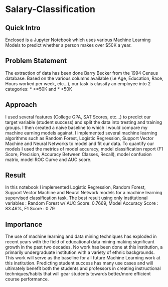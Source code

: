 # Salary-Classification

## Quick Intro
Enclosed is a Jupyter Notebook which uses various Machine Learning Models to predict whether a person makes over $50K a year.

## Problem Statement
The extraction of data has been done Barry Becker from the 1994 Census database.
Based on the various columns available (i.e Age, Education, Race, Hours worked per week, etc...), our task is classify an employee into 2 categories: * >=50K and * <50K 

## Approach
I used several features (College GPA, SAT Scores, etc...) to predict our target variable (student success) and split the data into tresting and training groups. I then created a naive baseline to which I would compare my machine earning models against. I implemented several machine learning algorithms such as Random Forest, Logistic Regression, Support Vector Machine and Neural Networks to model and fit our data. To quantify our models I used the metrics of model accuracy, model classification report (F1 Score, Precision, Accuracy Between Classes, Recall), model confusion matrix, model ROC Curve and AUC score.

## Result
In this notebook I implemented Logistic Regression, Random Forest, Support Vector Machine and Neural Network models for a machine learning supervised classification task. The best result using only institutional variables : Random Forest w/ AUC Score: 0.7669, Model Accuracy Score : 83.46%, F1 Score : 0.79

## Importance
The use of machine learning and data mining techniques has exploded in recent years with the field of educational data mining making significant growth in the past two decades. No work has been done at this institution, a primarily undergraduate institution with a variety of ethnic backgrounds. This work will serve as the baseline for all future Machine Learning work at this institution. Predicting student success has many use cases and will ultimately benefit both the students and professors in creating instructional techniques/habits that will gear students towards better/more efficient course performance.

